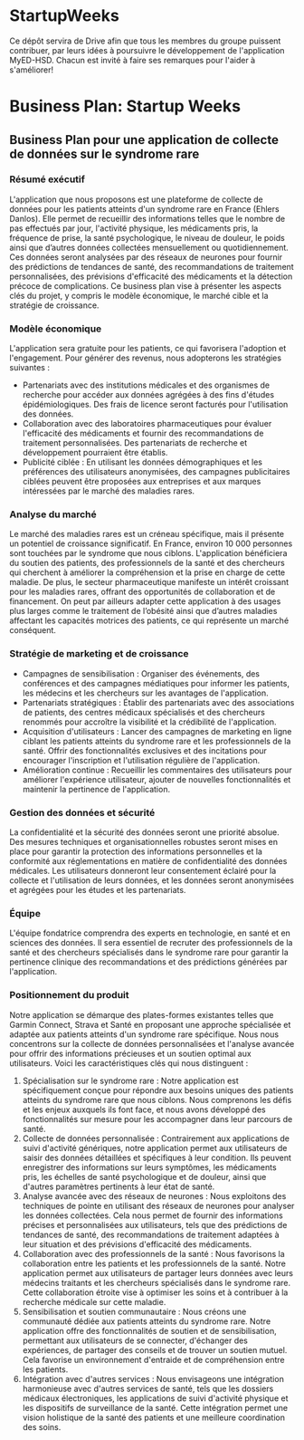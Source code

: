 # StartupWeeks
Ce dépôt servira de Drive afin que tous les membres du groupe puissent contribuer, par leurs idées à poursuivre le développement de l'application MyED-HSD. Chacun est invité à faire ses remarques pour l'aider à s'améliorer!

# Business Plan: Startup Weeks

## Business Plan pour une application de collecte de données sur le syndrome rare

### Résumé exécutif
L'application que nous proposons est une plateforme de collecte de données pour les patients atteints d'un syndrome rare en France (Ehlers Danlos). Elle permet de recueillir des informations telles que le nombre de pas effectués par jour, l'activité physique, les médicaments pris, la fréquence de prise, la santé psychologique, le niveau de douleur, le poids ainsi que d’autres données collectées mensuellement ou quotidiennement. Ces données seront analysées par des réseaux de neurones pour fournir des prédictions de tendances de santé, des recommandations de traitement personnalisées, des prévisions d'efficacité des médicaments et la détection précoce de complications. Ce business plan vise à présenter les aspects clés du projet, y compris le modèle économique, le marché cible et la stratégie de croissance.

### Modèle économique
L'application sera gratuite pour les patients, ce qui favorisera l'adoption et l'engagement. Pour générer des revenus, nous adopterons les stratégies suivantes :
- Partenariats avec des institutions médicales et des organismes de recherche pour accéder aux données agrégées à des fins d'études épidémiologiques. Des frais de licence seront facturés pour l'utilisation des données.
- Collaboration avec des laboratoires pharmaceutiques pour évaluer l'efficacité des médicaments et fournir des recommandations de traitement personnalisées. Des partenariats de recherche et développement pourraient être établis.
- Publicité ciblée : En utilisant les données démographiques et les préférences des utilisateurs anonymisées, des campagnes publicitaires ciblées peuvent être proposées aux entreprises et aux marques intéressées par le marché des maladies rares.

### Analyse du marché
Le marché des maladies rares est un créneau spécifique, mais il présente un potentiel de croissance significatif. En France, environ 10 000 personnes sont touchées par le syndrome que nous ciblons. L'application bénéficiera du soutien des patients, des professionnels de la santé et des chercheurs qui cherchent à améliorer la compréhension et la prise en charge de cette maladie. De plus, le secteur pharmaceutique manifeste un intérêt croissant pour les maladies rares, offrant des opportunités de collaboration et de financement. On peut par ailleurs adapter cette application à des usages plus larges comme le traitement de l’obésité ainsi que d’autres maladies affectant les capacités motrices des patients, ce qui représente un marché conséquent.

### Stratégie de marketing et de croissance
- Campagnes de sensibilisation : Organiser des événements, des conférences et des campagnes médiatiques pour informer les patients, les médecins et les chercheurs sur les avantages de l'application.
- Partenariats stratégiques : Établir des partenariats avec des associations de patients, des centres médicaux spécialisés et des chercheurs renommés pour accroître la visibilité et la crédibilité de l'application.
- Acquisition d'utilisateurs : Lancer des campagnes de marketing en ligne ciblant les patients atteints du syndrome rare et les professionnels de la santé. Offrir des fonctionnalités exclusives et des incitations pour encourager l'inscription et l'utilisation régulière de l'application.
- Amélioration continue : Recueillir les commentaires des utilisateurs pour améliorer l'expérience utilisateur, ajouter de nouvelles fonctionnalités et maintenir la pertinence de l'application.

### Gestion des données et sécurité
La confidentialité et la sécurité des données seront une priorité absolue. Des mesures techniques et organisationnelles robustes seront mises en place pour garantir la protection des informations personnelles et la conformité aux réglementations en matière de confidentialité des données médicales. Les utilisateurs donneront leur consentement éclairé pour la collecte et l'utilisation de leurs données, et les données seront anonymisées et agrégées pour les études et les partenariats.

### Équipe
L'équipe fondatrice comprendra des experts en technologie, en santé et en sciences des données. Il sera essentiel de recruter des professionnels de la santé et des chercheurs spécialisés dans le syndrome rare pour garantir la pertinence clinique des recommandations et des prédictions générées par l'application.

### Positionnement du produit
Notre application se démarque des plates-formes existantes telles que Garmin Connect, Strava et Santé en proposant une approche spécialisée et adaptée aux patients atteints d'un syndrome rare spécifique. Nous nous concentrons sur la collecte de données personnalisées et l'analyse avancée pour offrir des informations précieuses et un soutien optimal aux utilisateurs. Voici les caractéristiques clés qui nous distinguent :
1. Spécialisation sur le syndrome rare : Notre application est spécifiquement conçue pour répondre aux besoins uniques des patients atteints du syndrome rare que nous ciblons. Nous comprenons les défis et les enjeux auxquels ils font face, et nous avons développé des fonctionnalités sur mesure pour les accompagner dans leur parcours de santé.
2. Collecte de données personnalisée : Contrairement aux applications de suivi d'activité génériques, notre application permet aux utilisateurs de saisir des données détaillées et spécifiques à leur condition. Ils peuvent enregistrer des informations sur leurs symptômes, les médicaments pris, les échelles de santé psychologique et de douleur, ainsi que d'autres paramètres pertinents à leur état de santé.
3. Analyse avancée avec des réseaux de neurones : Nous exploitons des techniques de pointe en utilisant des réseaux de neurones pour analyser les données collectées. Cela nous permet de fournir des informations précises et personnalisées aux utilisateurs, tels que des prédictions de tendances de santé, des recommandations de traitement adaptées à leur situation et des prévisions d'efficacité des médicaments.
4. Collaboration avec des professionnels de la santé : Nous favorisons la collaboration entre les patients et les professionnels de la santé. Notre application permet aux utilisateurs de partager leurs données avec leurs médecins traitants et les chercheurs spécialisés dans le syndrome rare. Cette collaboration étroite vise à optimiser les soins et à contribuer à la recherche médicale sur cette maladie.
5. Sensibilisation et soutien communautaire : Nous créons une communauté dédiée aux patients atteints du syndrome rare. Notre application offre des fonctionnalités de soutien et de sensibilisation, permettant aux utilisateurs de se connecter, d'échanger des expériences, de partager des conseils et de trouver un soutien mutuel. Cela favorise un environnement d'entraide et de compréhension entre les patients.
6. Intégration avec d'autres services : Nous envisageons une intégration harmonieuse avec d'autres services de santé, tels que les dossiers médicaux électroniques, les applications de suivi d'activité physique et les dispositifs de surveillance de la santé. Cette intégration permet une vision holistique de la santé des patients et une meilleure coordination des soins.



